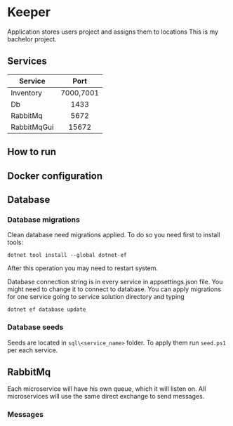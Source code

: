 # Keeper
Application stores users project and assigns them to locations
This is my bachelor project. 

## Services
| Service       | Port          |
| ------------- |:-------------:|
| Inventory     | 7000,7001     |
| Db            | 1433          |
| RabbitMq      | 5672          |
| RabbitMqGui   | 15672         |

## How to run

## Docker configuration

## Database
### Database migrations
Clean database need migrations applied.
To do so you need first to install tools:
```
dotnet tool install --global dotnet-ef
```
After this operation you may need to restart system.

Database connection string is in every service in appsettings.json file.
You might need to change it to connect to database.
You can apply migrations for one service going to service solution directory and typing
```
dotnet ef database update
```

### Database seeds
Seeds are located in `sql\<service_name>` folder.
To apply them run `seed.ps1` per each service.

## RabbitMq
Each microservice will have his own queue, which it will listen on.
All microservices will use the same direct exchange to send messages.

### Messages
